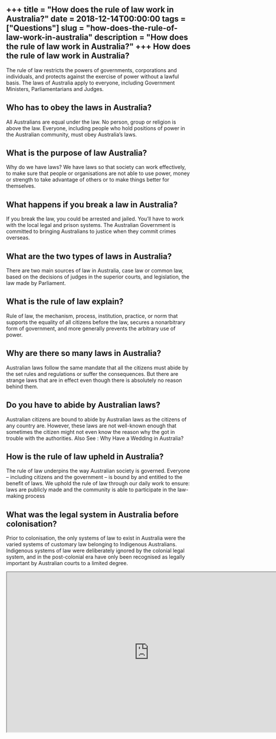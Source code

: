+++
title = "How does the rule of law work in Australia?"
date = 2018-12-14T00:00:00
tags = ["Questions"]
slug = "how-does-the-rule-of-law-work-in-australia"
description = "How does the rule of law work in Australia?"
+++
How does the rule of law work in Australia?
-------------------------------------------

The rule of law restricts the powers of governments, corporations and individuals, and protects against the exercise of power without a lawful basis. The laws of Australia apply to everyone, including Government Ministers, Parliamentarians and Judges.

Who has to obey the laws in Australia?
--------------------------------------

All Australians are equal under the law. No person, group or religion is above the law. Everyone, including people who hold positions of power in the Australian community, must obey Australia’s laws.

What is the purpose of law Australia?
-------------------------------------

Why do we have laws? We have laws so that society can work effectively, to make sure that people or organisations are not able to use power, money or strength to take advantage of others or to make things better for themselves.

What happens if you break a law in Australia?
---------------------------------------------

If you break the law, you could be arrested and jailed. You’ll have to work with the local legal and prison systems. The Australian Government is committed to bringing Australians to justice when they commit crimes overseas.

What are the two types of laws in Australia?
--------------------------------------------

There are two main sources of law in Australia, case law or common law, based on the decisions of judges in the superior courts, and legislation, the law made by Parliament.

What is the rule of law explain?
--------------------------------

Rule of law, the mechanism, process, institution, practice, or norm that supports the equality of all citizens before the law, secures a nonarbitrary form of government, and more generally prevents the arbitrary use of power.

Why are there so many laws in Australia?
----------------------------------------

Australian laws follow the same mandate that all the citizens must abide by the set rules and regulations or suffer the consequences. But there are strange laws that are in effect even though there is absolutely no reason behind them.

Do you have to abide by Australian laws?
----------------------------------------

Australian citizens are bound to abide by Australian laws as the citizens of any country are. However, these laws are not well-known enough that sometimes the citizen might not even know the reason why the got in trouble with the authorities. Also See : Why Have a Wedding in Australia?

How is the rule of law upheld in Australia?
-------------------------------------------

The rule of law underpins the way Australian society is governed. Everyone – including citizens and the government – is bound by and entitled to the benefit of laws. We uphold the rule of law through our daily work to ensure: laws are publicly made and the community is able to participate in the law-making process

What was the legal system in Australia before colonisation?
-----------------------------------------------------------

Prior to colonisation, the only systems of law to exist in Australia were the varied systems of customary law belonging to Indigenous Australians. Indigenous systems of law were deliberately ignored by the colonial legal system, and in the post-colonial era have only been recognised as legally important by Australian courts to a limited degree.

<iframe allow="accelerometer; autoplay; clipboard-write; encrypted-media; gyroscope; picture-in-picture" allowfullscreen="" class="__youtube_prefs__  epyt-is-override  no-lazyload" data-no-lazy="1" data-origheight="433" data-origwidth="770" data-skipgform_ajax_framebjll="" height="433" id="_ytid_99299" loading="lazy" src="https://www.youtube.com/embed/h9c-INkU-AU?enablejsapi=1&autoplay=0&cc_load_policy=0&cc_lang_pref=&iv_load_policy=1&loop=0&modestbranding=0&rel=1&fs=1&playsinline=0&autohide=2&theme=dark&color=red&controls=1&" title="YouTube player" width="770"></iframe>